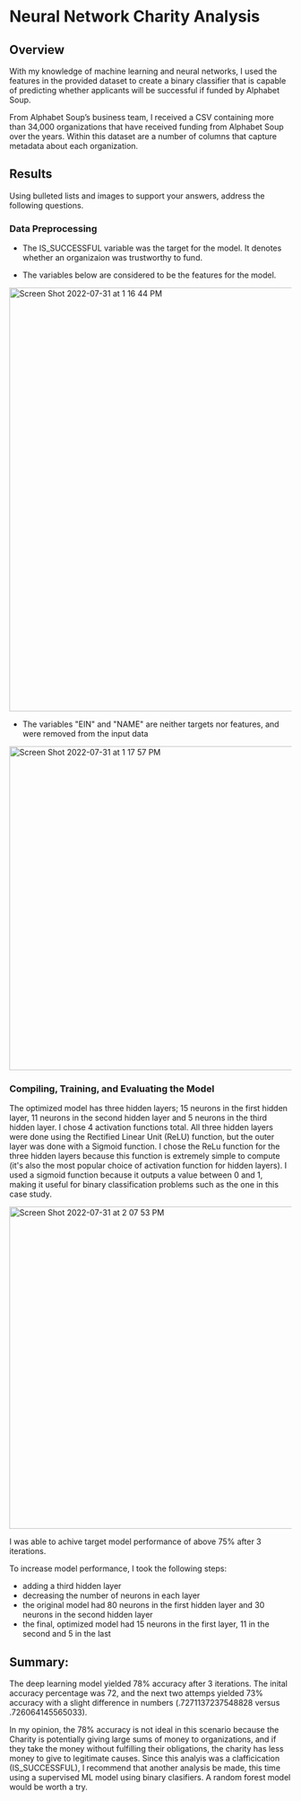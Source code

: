 # Neural Network Charity Analysis

## Overview
With my knowledge of machine learning and neural networks, I used the features in the provided dataset to create a binary classifier that is capable of predicting whether applicants will be successful if funded by Alphabet Soup.

From Alphabet Soup’s business team, I received a CSV containing more than 34,000 organizations that have received funding from Alphabet Soup over the years. Within this dataset are a number of columns that capture metadata about each organization. 

## Results
Using bulleted lists and images to support your answers, address the following questions.

### Data Preprocessing
* The IS_SUCCESSFUL variable was the target for the model. It denotes whether an organizaion was trustworthy to fund. 

* The variables below are considered to be the features for the model. 
<img width="755" alt="Screen Shot 2022-07-31 at 1 16 44 PM" src="https://user-images.githubusercontent.com/95447175/182043642-26f3a97a-607b-40ec-b017-5137bbc24d30.png">

* The variables "EIN" and "NAME" are neither targets nor features, and were removed from the input data
<img width="577" alt="Screen Shot 2022-07-31 at 1 17 57 PM" src="https://user-images.githubusercontent.com/95447175/182043695-20194e38-bd11-4ad6-9680-734782869073.png">

### Compiling, Training, and Evaluating the Model

The optimized model has three hidden layers; 15 neurons in the first hidden layer, 11 neurons in the second hidden layer and 5 neurons in the third hidden layer. I chose 4 activation functions total. All three hidden layers were done using the Rectified Linear Unit (ReLU) function, but the outer layer was done with a Sigmoid function. I chose the ReLu function for the three hidden layers because this function is extremely simple to compute (it's also the most popular choice of activation function for hidden layers). I used a sigmoid function because it outputs a value between 0 and 1, making it useful for binary classification problems such as the one in this case study. 

<img width="574" alt="Screen Shot 2022-07-31 at 2 07 53 PM" src="https://user-images.githubusercontent.com/95447175/182045381-6c42a668-33e0-41b0-a502-4647f9bf8cb3.png">

I was able to achive target model performance of above 75% after 3 iterations. 

To increase model performance, I took the following steps: 
* adding a third hidden layer
* decreasing the number of neurons in each layer
* the original model had 80 neurons in the first hidden layer and 30 neurons in the second hidden layer
* the final, optimized model had 15 neurons in the first layer, 11 in the second and 5 in the last

## Summary: 
The deep learning model yielded 78% accuracy after 3 iterations. The inital accuracy percentage was 72, and the next two attemps yielded 73% accuracy with a slight difference in numbers (.7271137237548828 versus .726064145565033). 

In my opinion, the 78% accuracy is not ideal in this scenario because the Charity is potentially giving large sums of money to organizations, and if they take the money without fulfilling their obligations, the charity has less money to give to legitimate causes. Since this analyis was a clafficication (IS_SUCCESSFUL), I recommend that another analysis be made, this time using a supervised ML model using binary clasifiers. A random forest model would be worth a try. 
